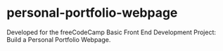 # personal-portfolio-webpage
Developed for the freeCodeCamp Basic Front End Development Project: Build a Personal Portfolio Webpage.
